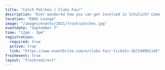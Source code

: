```yaml
---
title: "Catch Patches / Clubs Fair"
description: "Ever wondered how you can get involved in Schulich? Come down to the Clubs Fair in the Engg Lounge to meet all the ENGG teams and clubs. There is always something for someone!"
location: "ENGG Lounge"
image: "/images/events/2021/frosh/patches.jpg"
eventdate: "September 7"
time: "12pm - 3pm"
registration:
  required: true
  active: true
  link: "https://www.eventbrite.com/e/clubs-fair-tickets-167248961145"
froshevent: true
layout: "froshredirect"
---
```


